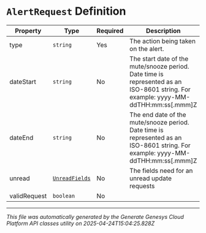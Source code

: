 # `AlertRequest` Definition

| Property | Type | Required | Description |
|----------|------|----------|-------------|
| type | `string` | Yes | The action being taken on the alert. |
| dateStart | `string` | No | The start date of the mute/snooze period. Date time is represented as an ISO-8601 string. For example: yyyy-MM-ddTHH:mm:ss[.mmm]Z |
| dateEnd | `string` | No | The end date of the mute/snooze period. Date time is represented as an ISO-8601 string. For example: yyyy-MM-ddTHH:mm:ss[.mmm]Z |
| unread | [`UnreadFields`](unreadfields-definition.md) | No | The fields need for an unread update requests |
| validRequest | `boolean` | No |  |

---

*This file was automatically generated by the Generate Genesys Cloud Platform API classes utility on 2025-04-24T15:04:25.828Z*